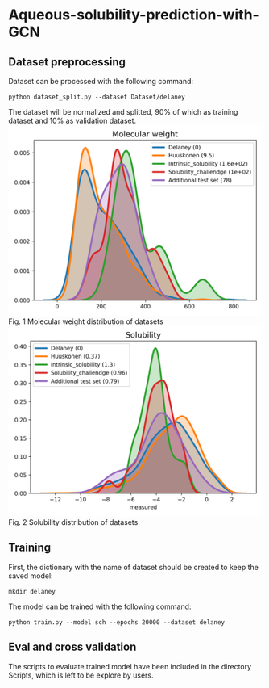 # Aqueous-solubility-prediction-with-GCN



## Dataset preprocessing
Dataset can be processed with the following command:
```
python dataset_split.py --dataset Dataset/delaney  
```
The dataset will be normalized and splitted, 90% of which as training dataset and 10% as validation dataset.
![image](https://github.com/jeah-z/Aqueous-solubility-prediction-with-GCN/blob/master/Images/Molecular%20weight.png)
Fig. 1 Molecular weight distribution of datasets
![image](https://github.com/jeah-z/Aqueous-solubility-prediction-with-GCN/blob/master/Images/Solubility.png)
Fig. 2 Solubility distribution of datasets



## Training
First, the dictionary with the name of dataset  should be created to keep the saved model:
```
mkdir delaney
```
The model can be trained with the following command:
```
python train.py --model sch --epochs 20000 --dataset delaney  
```

## Eval and cross validation

The scripts to evaluate trained model have been included in the directory Scripts, which is left to be explore by users.